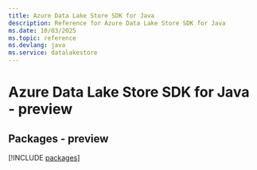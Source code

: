 ```yaml
---
title: Azure Data Lake Store SDK for Java
description: Reference for Azure Data Lake Store SDK for Java
ms.date: 10/03/2025
ms.topic: reference
ms.devlang: java
ms.service: datalakestore
---
```

# Azure Data Lake Store SDK for Java - preview
## Packages - preview
[!INCLUDE [packages](data-lake-store-index.md)]